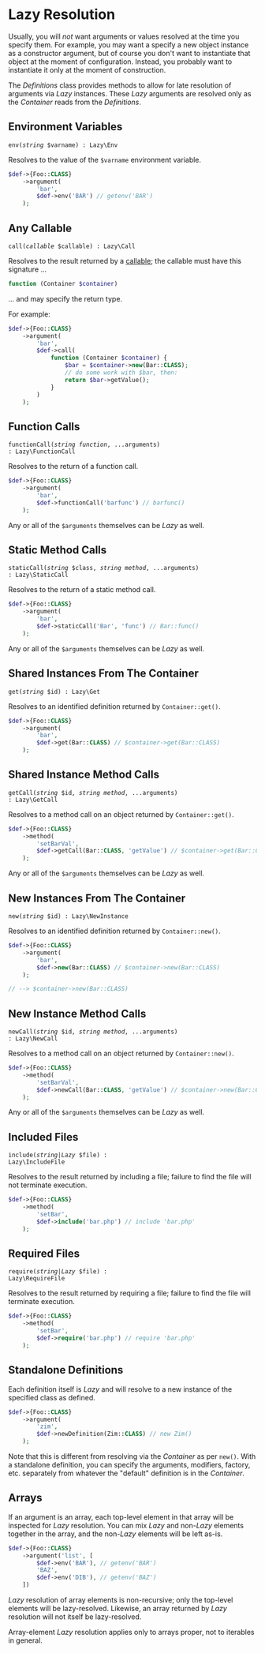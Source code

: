 # Lazy Resolution

Usually, you will *not* want arguments or values resolved at the time you
specify them. For example, you may want a specify a new object instance as a
constructor argument, but of course you don't want to instantiate that object
at the moment of configuration. Instead, you probably want to instantiate it
only at the moment of construction.

The _Definitions_ class provides methods to allow for late resolution of
arguments via _Lazy_ instances. These _Lazy_ arguments are resolved only as
the _Container_ reads from the _Definitions_.

## Environment Variables

<code>env(*string* $varname) : Lazy\Env</code>

Resolves to the value of the `$varname` environment variable.

```php
$def->{Foo::CLASS}
    ->argument(
        'bar',
        $def->env('BAR') // getenv('BAR')
    );
```

## Any Callable

<code>call(*callable* $callable) : Lazy\Call</code>

Resolves to the result returned by a [callable](https://www.php.net/callable);
the callable must have this signature ...

```php
function (Container $container)
```

... and may specify the return type.

For example:

```php
$def->{Foo::CLASS}
    ->argument(
        'bar',
        $def->call(
            function (Container $container) {
                $bar = $container->new(Bar::CLASS);
                // do some work with $bar, then:
                return $bar->getValue();
            }
        )
    );
```

## Function Calls

<code>functionCall(*string* $function, ...$arguments) : Lazy\FunctionCall</code>

Resolves to the return of a function call.

```php
$def->{Foo::CLASS}
    ->argument(
        'bar',
        $def->functionCall('barfunc') // barfunc()
    );

```

Any or all of the `$arguments` themselves can be _Lazy_ as well.

## Static Method Calls

<code>staticCall(*string* $class, *string* $method, ...$arguments) : Lazy\StaticCall</code>

Resolves to the return of a static method call.

```php
$def->{Foo::CLASS}
    ->argument(
        'bar',
        $def->staticCall('Bar', 'func') // Bar::func()
    );
```

Any or all of the `$arguments` themselves can be _Lazy_ as well.

## Shared Instances From The Container

<code>get(*string* $id) : Lazy\Get</code>

Resolves to an identified definition returned by `Container::get()`.

```php
$def->{Foo::CLASS}
    ->argument(
        'bar',
        $def->get(Bar::CLASS) // $container->get(Bar::CLASS)
    );
```

## Shared Instance Method Calls

<code>getCall(*string* $id, *string* $method, ...$arguments) : Lazy\GetCall</code>

Resolves to a method call on an object returned by `Container::get()`.

```php
$def->{Foo::CLASS}
    ->method(
        'setBarVal',
        $def->getCall(Bar::CLASS, 'getValue') // $container->get(Bar::CLASS)->getValue()
    );
```

Any or all of the `$arguments` themselves can be _Lazy_ as well.

## New Instances From The Container

<code>new(*string* $id) : Lazy\NewInstance</code>

Resolves to an identified definition returned by `Container::new()`.

```php
$def->{Foo::CLASS}
    ->argument(
        'bar',
        $def->new(Bar::CLASS) // $container->new(Bar::CLASS)
    );

// --> $container->new(Bar::CLASS)
```

## New Instance Method Calls

<code>newCall(*string* $id, *string* $method, ...$arguments) : Lazy\NewCall</code>

Resolves to a method call on an object returned by `Container::new()`.

```php
$def->{Foo::CLASS}
    ->method(
        'setBarVal',
        $def->newCall(Bar::CLASS, 'getValue') // $container->new(Bar::CLASS)->getValue()
    );
```

Any or all of the `$arguments` themselves can be _Lazy_ as well.

## Included Files

<code>include(*string|Lazy* $file) : Lazy\IncludeFile</code>

Resolves to the result returned by including a file; failure to find the file
will not terminate execution.

```php
$def->{Foo::CLASS}
    ->method(
        'setBar',
        $def->include('bar.php') // include 'bar.php'
    );
```

## Required Files

<code>require(*string|Lazy* $file) : Lazy\RequireFile</code>

Resolves to the result returned by requiring a file; failure to find the file
will terminate execution.

```php
$def->{Foo::CLASS}
    ->method(
        'setBar',
        $def->require('bar.php') // require 'bar.php'
    );
```

## Standalone Definitions

Each definition itself is _Lazy_ and will resolve to a new instance of the
specified class as defined.

```php
$def->{Foo::CLASS}
    ->argument(
        'zim',
        $def->newDefinition(Zim::CLASS) // new Zim()
    );
```

Note that this is different from resolving via the _Container_ as per `new()`.
With a standalone definition, you can specify the arguments, modifiers,
factory, etc. separately from whatever the "default" definition is in
the _Container_.

## Arrays

If an argument is an array, each top-level element in that array will be inspected
for _Lazy_ resolution. You can mix _Lazy_ and non-_Lazy_ elements together in
the array, and the non-_Lazy_ elements will be left as-is.

```php
$def->{Foo::CLASS}
    ->argument('list', [
        $def->env('BAR'), // getenv('BAR')
        'BAZ',
        $def->env('DIB'), // getenv('BAZ')
    ])
```

_Lazy_ resolution of array elements is non-recursive; only the top-level
elements will be lazy-resolved. Likewise, an array returned by _Lazy_
resolution will not itself be lazy-resolved.

Array-element _Lazy_ resolution applies only to arrays proper, not to iterables
in general.
